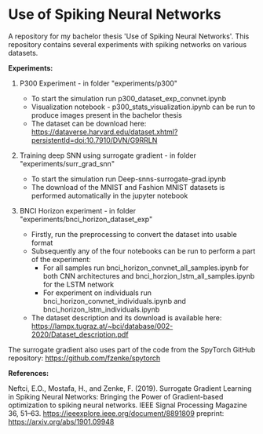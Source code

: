 # Use of Spiking Neural Networks
A repository for my bachelor thesis 'Use of Spiking Neural Networks'. This repository contains several experiments with spiking networks on various datasets.

**Experiments:**
    
1. P300 Experiment - in folder "experiments/p300"
    * To start the simulation run p300_dataset_exp_convnet.ipynb
    * Visualization notebook - p300_stats_visualization.ipynb can be run to produce images present in the bachelor thesis
    * The dataset can be download here: https://dataverse.harvard.edu/dataset.xhtml?persistentId=doi:10.7910/DVN/G9RRLN
    
2. Training deep SNN using surrogate gradient - in folder "experiments/surr_grad_snn"
    * To start the simulation run Deep-snns-surrogate-grad.ipynb
    * The download of the MNIST and Fashion MNIST datasets is performed automatically in the jupyter notebook
    
3. BNCI Horizon experiment - in folder "experiments/bnci_horizon_dataset_exp"
    * Firstly, run the preprocessing to convert the dataset into usable format
    * Subsequently any of the four notebooks can be run to perform a part of the experiment:
        * For all samples run bnci_horizon_convnet_all_samples.ipynb for both CNN architectures and bnci_horzion_lstm_all_samples.ipynb for the LSTM network
        * For experiment on individuals run bnci_horizon_convnet_individuals.ipynb and bnci_horizon_lstm_individuals.ipynb
    * The dataset description and its download is available here: https://lampx.tugraz.at/~bci/database/002-2020/Dataset_description.pdf


The surrogate gradient also uses part of the code from the SpyTorch GitHub repository:
https://github.com/fzenke/spytorch

**References:**

Neftci, E.O., Mostafa, H., and Zenke, F. (2019). Surrogate Gradient Learning in Spiking Neural Networks: Bringing the Power of Gradient-based optimization to spiking neural networks. IEEE Signal Processing Magazine 36, 51–63. https://ieeexplore.ieee.org/document/8891809 preprint: https://arxiv.org/abs/1901.09948
